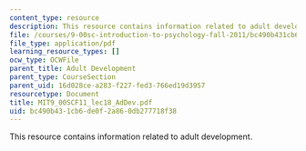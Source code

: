 ```yaml
---
content_type: resource
description: This resource contains information related to adult development.
file: /courses/9-00sc-introduction-to-psychology-fall-2011/bc490b431cb6de0f2a860db277718f38_MIT9_00SCF11_lec18_AdDev.pdf
file_type: application/pdf
learning_resource_types: []
ocw_type: OCWFile
parent_title: Adult Development
parent_type: CourseSection
parent_uid: 16d028ce-a283-f227-fed3-766ed19d3957
resourcetype: Document
title: MIT9_00SCF11_lec18_AdDev.pdf
uid: bc490b43-1cb6-de0f-2a86-0db277718f38
---
```

This resource contains information related to adult development.

